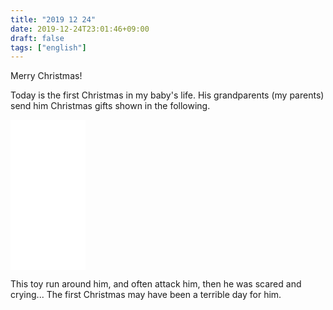 ```yaml
---
title: "2019 12 24"
date: 2019-12-24T23:01:46+09:00
draft: false
tags: ["english"]
---
```


Merry Christmas!

Today is the first Christmas in my baby's life. His grandparents (my parents) send him Christmas gifts shown in the following.

<iframe style="width:120px;height:240px;" marginwidth="0" marginheight="0" scrolling="no" frameborder="0" src="//rcm-fe.amazon-adsystem.com/e/cm?lt1=_blank&bc1=000000&IS2=1&bg1=FFFFFF&fc1=000000&lc1=0000FF&t=kaakaahoe1193-22&language=ja_JP&o=9&p=8&l=as4&m=amazon&f=ifr&ref=as_ss_li_til&asins=B00LMRH01C&linkId=ac47e9aefd15101cf2e76ff0c4a60206"></iframe>

This toy run around him, and often attack him, then he was scared and crying... The first Christmas may have been a terrible day for him.
